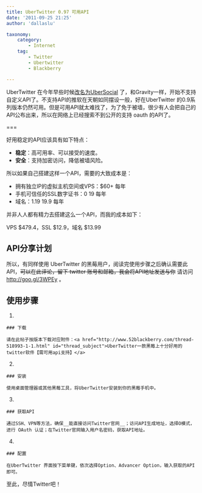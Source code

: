 ```yaml
---
title: UberTwitter 0.97 可用API
date: '2011-09-25 21:25'
author: 'dallaslu'

taxonomy:
    category:
        - Internet
    tag:
        - Twitter
        - Ubertwitter
        - Blackberry

---
```

UberTwitter 在今年早些时候[改名为UberSocial](http://www.bjxiaoc.cn/index.php/archives/tag/ubertwitter) 了，和Gravity一样，开始不支持自定义API了。不支持API的推软在天朝如同摆设一般，好在UberTwitter 的0.9系列版本仍然可用。但是可用API就太难找了，为了免于被墙，很少有人会把自己的API公布出来，所以在网络上已经搜索不到公开的支持 oauth 的API了。

===

好用稳定的API应该具有如下特点：

*   __稳定__：高可用率、可以接受的速度。
*   __安全__：支持加密访问，降低被墙风险。

所以如果自己搭建这样一个API，需要的大致成本是：

*   拥有独立IP的虚拟主机空间或VPS：$60+ 每年
*   手机可信任的SSL数字证书：$0~$19 每年
*   域名：$1.19~$19.9 每年

并非人人都有精力去搭建这么一个API，而我的成本如下：

VPS $479.4，SSL $12.9，域名 $13.99

## API分享计划

所以，有同样使用 UberTwitter 的黑莓用户，阅读完使用步骤之后确认需要此API，<del>可以在此评论，留下 twitter 账号和邮箱，我会将API地址发送与你</del> 请访问 <http://goo.gl/3WPEy> 。

## 使用步骤

1.   
    
    ### 下载
    
    请在此帖子按版本下载对应附件：<a href="http://www.52blackberry.com/thread-518993-1-1.html" id="thread_subject">UberTwitter一款黑莓上十分好用的twitter软件【需可用api支持】</a>
2.   
    
    ### 安装
    
    使用桌面管理器或其他黑莓工具，将UberTwitter安装到你的黑莓手机中。
3.   
    
    ### 获取API
    
    通过SSH、VPN等方法，确保__能直接访问Twitter官网__；访问API生成地址，选择O模式，进行 OAuth 认证；在Twitter官网输入用户名密码，获取API地址。
4.   
    
    ### 配置
    
    在UberTwitter 界面按下菜单键，依次选择Option、Advancer Option，输入获取的API即可。

至此，尽情Twitter吧！
